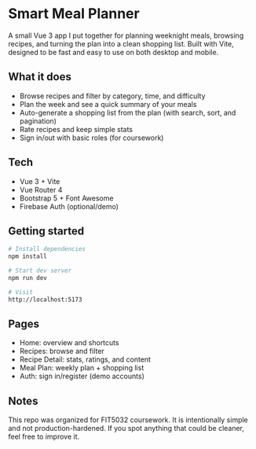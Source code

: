 # Smart Meal Planner

A small Vue 3 app I put together for planning weeknight meals, browsing recipes, and turning the plan into a clean shopping list. Built with Vite, designed to be fast and easy to use on both desktop and mobile.

## What it does

- Browse recipes and filter by category, time, and difficulty
- Plan the week and see a quick summary of your meals
- Auto-generate a shopping list from the plan (with search, sort, and pagination)
- Rate recipes and keep simple stats
- Sign in/out with basic roles (for coursework)

## Tech

- Vue 3 + Vite
- Vue Router 4
- Bootstrap 5 + Font Awesome
- Firebase Auth (optional/demo)

## Getting started

```bash
# Install dependencies
npm install

# Start dev server
npm run dev

# Visit
http://localhost:5173
```

## Pages

- Home: overview and shortcuts
- Recipes: browse and filter
- Recipe Detail: stats, ratings, and content
- Meal Plan: weekly plan + shopping list
- Auth: sign in/register (demo accounts)

## Notes

This repo was organized for FIT5032 coursework. It is intentionally simple and not production-hardened. If you spot anything that could be cleaner, feel free to improve it.